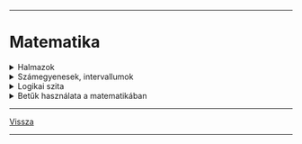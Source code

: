 
---

# Matematika

<details>
<summary>Halmazok</summary>

---

> Halamazok megadása:
> - elemek felsorolásával: {1,2,3,5,7}
> - megadott utasítással: {10-nél nagyobb páros számok}{12,14,16,...}
>
> Jelölése:
>
> A,B,C halmazok
>
> halmazok elemei: a,b,c
>
> Halmazok elemszám jelölése: $|A|$
>
> |  |  |
> | :-- | :-- |
> | $\in$ | eleme |
> | $a \in A$ | a kis 'a' eleme nagy 'A'-nak |
> | $a \notin A$ | a kis 'a' nem eleme nagy 'A'-nak |
> | ∃ | létezik |
> | $\forall$ | minden |
> |  |  |
> | **Részhalmaz** |  |
> | $B \subset$ | B részhalamaza |
> | $B \subset A$ | 'B' részhalmaza 'A'-nak |
> |  |  |
> | **Számhalmazok** |  |
> | Természetes számok | N = {1,2,3,4,5,...} |
>| Egész számok | Z = {...,-2,-1,0,1,2,3,...} |

> | Halmazműveletek |  |  |  |
> | :-- | :-- | :-- | :-- |
> | Jelölés | Jelentés | Leírás | Ábra |
> | $A \cup B$ | A&nbsp;unió&nbsp;B | mindkét halmaz | ![unio](../../images/halmaz_unio.jpg) |
> | $A \cap B$ | A&nbsp;metszet&nbsp;B | két halmaz közös része | ![metszet](../../images/halmaz_metszet.jpg) |
> | $A$ \ $B$ | A&nbsp;mínusz&nbsp;B | B halmaz kivonása A halmazból | ![különbség_A-B](../../images/halmaz_kulonbseg_001.jpg) | 
> | $B$ \ $A$ | B&nbsp;mínusz&nbsp;A | A halmaz kivonása B halmazból | ![különbség_B-A](../../images/halmaz_kulonbseg_002.jpg) |
> | Diszjunkt halamazok | ha a metszetük üres, nincs közös elemük. |  | ![diszjunkt](../../images/halmaz_diszjunkt.jpg) |

> ***Példák***:
>
> $A$ = {1,2,3,4,5,6}
>
> $B$ = {1,3,5,7,9}
>
> ![Halmaz példa 001](../../images/halmaz_pelda_001.png)
>
> $A \cup B$ = {1,2,3,4,5,6,7,9}
>
> $A \cap B$ = {1,3,5}
>
> $A$ \ $B$ = {2,4,6}
>
> $B$ \ $A$ = {7,9}

---

</details>

<details>
<summary>Számegyenesek, intervallumok</summary>

---

> - $1 \leqslant x \leqslant 3 \longrightarrow x \in [1;3]$
> A lenti képen ábrázolva
>
> ![intervallum](../../images/intervallum_001.jpg)
>
> ha $\bullet$ akkor zárt intervallum
> 
> ha $\circ$ akkor nyitott intervalum

> ***Példák***:
>
> $A = ${$x|x \in [1;3]$}
>
> $B = ${$x|x \in [2;4]$}
>
> ![intervallum 002](../../images/intervallum_002.jpg)
>
> $A \cup B = [1;4]$
>
> $A \cap B = [2;3]$
>
> $A$ \ $B = [1;2[$
>
> $B$ \ $A = ]3;4]$
>
> ---
>
> - $A$ = ]-1;2[
> - $B$ = [-2;0]
>
> ![]()
>
> - $A \cup B$ = [-2;2[
> - $A \cap B$ = ]-1;0]
> - $A$ \ $B$ = ]0;2[
> - $B$ \ $A$ = [-2;-1]
>
> ---
>
> - $A$ = [-3;2[
> - $B$ = ]1;4]
>
> ![]()
>
> - $A \cup B$ = [-3;4]
> - $A \cap B$ = ]1;2[
> - $A$ \ $B$ = [-3;1[
> - $B$ \ $A$ = ]2;4]
>
> ---
>
> - $A$ = [-2;1]
> - $B$ = ]-3;3[
>
> ![]()
>
> - $A \cup B$ = ]-3;3[
> - $A \cap B$ = [-2;1]
> - $A$ \ $B$ = $\emptyset$
> - $B$ \ $A$ = ]-3;-2[ $\cup$ ]1;3[

---

---

</details>

<details>
<summary>Logikai szita</summary>

---

> ### Halmazok elemszáma
>
> jelölése: $|A|$
>
> pl.:
> - $|A|$ =
> - $A$ = { kétjegyű négyzetszámok }
> - $A$ = {16;25;36;49;64;81}
> - $|A|$ = 6

> #### 1.Feladat
>
> - Egy pizzaárus 100 egymás utáni pizzarendelést jegyzett fel.
> - 60 vásárló kért sajtot is és pepperonit is a pzzájára.
> - 80 vásárló sajtot és 72 pepperonit kért a pizzájára.
>
> 1. Hányan rendeltek sajtos pizzát pepperoni nélkül?
> 1. Hányan rendeltek pepperonis pizzát sajt nélkül?
> 1. Hányan nem kértek se sajtot, se pepperonit a pizzájukra?
>
> * |R| = 100
> * |S és P| = 60
> * |S| = 80
> * |P| = 72
>
> ![logikai_szita 1.feladat](../../images/logikai_szita_1_feladat.jpg)
>
> ---
>
> #### 2.Feladat
>
> - Az iskolában 75 tanuló jár egy évfolyamra.
> - 16-an tanulnak angolul, franciául és németül is,
> - 24-en angolul és németül.
> - 30-an angolul és franciául,
> - 22-en franciául és németül.
> - 7 olyan tanuló van, akik csak angolul tanul,
> - 5 csak franciául
> - és 10 csak németül
>
> 1. Összesen hányan tanulnak angolul?
> 1. Hányan vannak azok, akik angolul és franciául tanulnak, de nem tanulnak németül?
> 1. Hányan vannak azok, akik egyik nyelvet sem tanulják ezek közül?
>
> * |A| = 7
> * |F| = 5
> * |N| = 10
> * |A és F és N| = 16
> * |A és F| = 30
> * |A és N| = 24
> * |F és N| = 22
>
> ![logikai_szita 2.feladat](../../images/logikai_szita_2_feladat.jpg)
>
> ---
>
> #### 3.Feladat
>
> - A kosárlabda bajnokság egy fordulójában összeszámolták, hogy hány játékos szerzett pontot kétpontos dobással a mezőnyből, hárompontos dobással a mezőnyből, illetve büntetőből.
> - 70 játékos dobott kétpontos kosarat a mezőnyből,
> - 44 játékos dobott hármopontos kosarat a mezőnyből
> - és 32 játékos szerzett pontot büntetőből.
> - 19-en dobtak a mezőnyből kétpontos és hárompontos kosarat is,
> - 16-an dobtak kétpontos kosarat a mezőnyből és szereztek pontot büntetőből is.
> - 21-en dobtak hárompontos kosarat a mezőnyből és szereztek pontot büntetőből,
> - valamint 6-an szereztek pontot mindháromfléleképpen.
>
> * |KP| = 70
> * |HP| = 44
> * |B| = 32
> * |KP és HP| = 19
> * |KP és B| = 16
> * |HP és B| = 21
>
> ![logikai_szita 3.feladat](../../images/logikai_szita_3_feladat.jpg)

---

</details>

<details>
<summary>Betűk használata a matematikában</summary>

---

> jelölés: a,b,c,x,y,z,...
>
> lehet:
> - egyismeretlenes: 7x + 2
> - többismeretlenes: 7x + 8y

> ### Hatványozás
>
> $3 + 3 + 3 + 3 + 3 = 5 * 3$
>
> $3 * 3 * 3 * 3 * 3 = 3^{5}$
>
> $3^{2} * 3^{4} = 3^{2+4} = 3^{6}$
>
> #### álatlánosan
> 1. $a^{n} * a^{m} = a^{n+m}$
> 1. $\frac{a^n}{a^m} = a^{n-m}$
> 1. $(a^k)^{n} = a^{k*n}$
> 1. $(a * b)^{n} = a^{n} * b^{n}$
> 1. $(\frac{a}{b})^{n} = \frac{a^n}{b^n}$
>
> - szorzás: $xy = x * y$&nbsp;&nbsp;&nbsp;pl.: 2 * 3
> - helyi érték: $\overline{xy} = xy$&nbsp;&nbsp;&nbsp;pl.: 23

> ### példák, feladatok
>
> #### példák:
> $(2^3 * 5)^3 = (2^3)^3 * 5^3 = 2^9 * 5^3$
>
> $\frac{(7^3)^{5}}{7^{12}} = \frac{7^15}{7^{12}} = 7^{15-12} = 7^3$
>
> $(a^2 b)^3 = (a^2)^3 b^3 = a^6 b^3$
>
> #### feladatok:
> 1. $(a^7)^3 (a^4)^5 = a^{21} a^{20} = a^{41}$
> 1. $[(x^2)^2]^3 * [(x^3)^2]^4 = x^{12} * x^{24} = x^{36}$
> 1. $\frac{(x^3)^5 * x^8}{(x^4)^3} = \frac{x^{15} * x^8}{x^{12}} = \frac{x^{23}}{x^{12}} = x^{23-12} = x^{11}$

---

</details>

---

[Vissza](../../../README.md)

---
